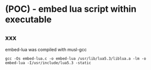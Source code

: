 # (POC) - embed lua script within executable

## xxx
  embed-lua was compiled with musl-gcc

```
gcc -Os embed-lua.c -o embed-lua /usr/lib/lua5.3/liblua.a -lm -o embed-lua -I/usr/include/lua5.3 -static
```
